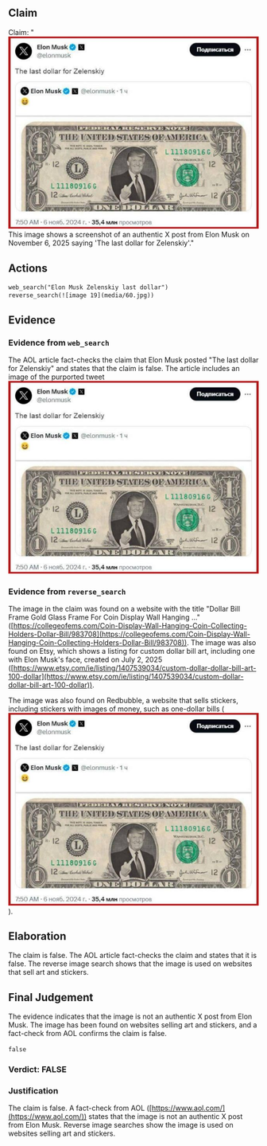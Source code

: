 ## Claim
Claim: "![image 19](media/60.jpg) This image shows a screenshot of an authentic X post from Elon Musk on November 6, 2025 saying 'The last dollar for Zelenskiy'."

## Actions
```
web_search("Elon Musk Zelenskiy last dollar")
reverse_search(![image 19](media/60.jpg))
```

## Evidence
### Evidence from `web_search`
The AOL article fact-checks the claim that Elon Musk posted "The last dollar for Zelenskiy" and states that the claim is false. The article includes an image of the purported tweet ![image 19](media/60.jpg)

### Evidence from `reverse_search`
The image in the claim was found on a website with the title "Dollar Bill Frame Gold Glass Frame For Coin Display Wall Hanging ..." ([https://collegeofems.com/Coin-Display-Wall-Hanging-Coin-Collecting-Holders-Dollar-Bill/983708](https://collegeofems.com/Coin-Display-Wall-Hanging-Coin-Collecting-Holders-Dollar-Bill/983708)). The image was also found on Etsy, which shows a listing for custom dollar bill art, including one with Elon Musk's face, created on July 2, 2025 ([https://www.etsy.com/ie/listing/1407539034/custom-dollar-dollar-bill-art-100-dollar](https://www.etsy.com/ie/listing/1407539034/custom-dollar-dollar-bill-art-100-dollar)).

The image was also found on Redbubble, a website that sells stickers, including stickers with images of money, such as one-dollar bills (![image 19](media/60.jpg)).


## Elaboration
The claim is false. The AOL article fact-checks the claim and states that it is false. The reverse image search shows that the image is used on websites that sell art and stickers.


## Final Judgement
The evidence indicates that the image is not an authentic X post from Elon Musk. The image has been found on websites selling art and stickers, and a fact-check from AOL confirms the claim is false.

`false`

### Verdict: FALSE

### Justification
The claim is false. A fact-check from AOL ([https://www.aol.com/](https://www.aol.com/)) states that the image is not an authentic X post from Elon Musk. Reverse image searches show the image is used on websites selling art and stickers.
